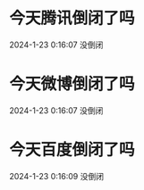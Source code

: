 # 今天腾讯倒闭了吗

2024-1-23 0:16:07 没倒闭

# 今天微博倒闭了吗

2024-1-23 0:16:07 没倒闭

# 今天百度倒闭了吗

2024-1-23 0:16:09 没倒闭

